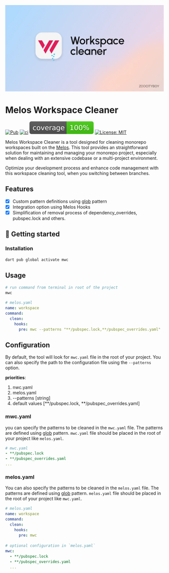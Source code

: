 ![alt text](https://raw.githubusercontent.com/zoocityboy/melos_workspace_cleaner/main/assets/workspace_cleaner.webp "Resoure")

# Melos Workspace Cleaner

[![Pub](https://img.shields.io/pub/v/mwc.svg)](https://pub.dev/packages/mwc)
[![ci](https://github.com/zoocityboy/melos_workspace_cleaner/actions/workflows/dart.yml/badge.svg)](https://github.com/zoocityboy/melos_workspace_cleaner/actions)
[![coverage](https://raw.githubusercontent.com/zoocityboy/melos_workspace_cleaner/main/coverage_badge.svg)](https://github.com/zoocityboy/melos_workspace_cleaner/actions)
[![License: MIT](https://img.shields.io/badge/license-MIT-purple.svg)](https://opensource.org/licenses/MIT)


Melos Workspace Cleaner is a tool designed for cleaning monorepo workspaces built on the [Melos](https://melos.invertase.dev/~melos-latest).
This tool provides an straightforward solution for maintaining and managing your monorepo project,
especially when dealing with an extensive codebase or a multi-project environment.

Optimize your development process and enhance code management with
this workspace cleaning tool, when you switching between branches.

## Features

- [X] Custom pattern definitions using [glob](https://pub.dev/packages/glob) pattern
- [X] Integration option using Melos Hooks
- [X] Simplification of removal process of dependency_overrides, pubspec.lock and others.

## 🚀  Getting started

### Installation

```bash
dart pub global activate mwc
```

## Usage

```bash
# run command from terminal in root of the project
mwc
```

```yaml
# melos.yaml
name: workspace
command:
  clean:
    hooks:
      pre: mwc --patterns "**/pubspec.lock,**/pubspec_overrides.yaml"
```

## Configuration

By default, the tool will look for `mwc.yaml` file in the root of your project.
You can also specify the path to the configuration file using the `--patterns` option.

**priorities**:
1. nwc.yaml
2. melos.yaml
3. --patterns [string]
4. default values [**/pubspec.lock, **/pubspec_overrides.yaml]


### mwc.yaml

you can specify the patterns to be cleaned in the `mwc.yaml` file. The patterns are defined using [glob](https://pub.dev/packages/glob) pattern.
`mwc.yaml` file should be placed in the root of your project like `melos.yaml`.

```yaml
# mwc.yaml
- **/pubspec.lock
- **/pubspec_overrides.yaml
...   
```

### melos.yaml 

You can also specify the patterns to be cleaned in the `melos.yaml` file. The patterns are defined using [glob](https://pub.dev/packages/glob) pattern.
`melos.yaml` file should be placed in the root of your project like `mwc.yaml`.

```yaml
# melos.yaml
name: workspace
command:
  clean:
    hooks:
      pre: mwc

# optional configuration in `melos.yaml`
mwc:
  - **/pubspec.lock
  - **/pubspec_overrides.yaml
  ...  
```

